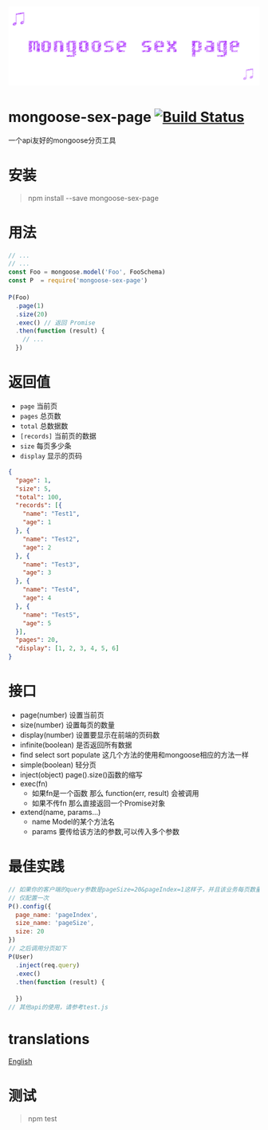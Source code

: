 # ﻿![mongoose-sex-page](art/logo.gif)

# mongoose-sex-page [![Build Status](https://travis-ci.org/dtboy1995/mongoose-sex-page.svg?branch=master)](https://travis-ci.org/dtboy1995/mongoose-sex-page)
一个api友好的mongoose分页工具

# 安装
> npm install --save mongoose-sex-page

# 用法
```javascript
// ...
// ...
const Foo = mongoose.model('Foo', FooSchema)
const P  = require('mongoose-sex-page')

P(Foo)
  .page(1)
  .size(20)
  .exec() // 返回 Promise
  .then(function (result) {
    // ...
  })
```

# 返回值
- `page` 当前页
- `pages` 总页数
- `total` 总数据数
- `[records]` 当前页的数据
- `size` 每页多少条
- `display` 显示的页码

``` json
{
  "page": 1,
  "size": 5,
  "total": 100,
  "records": [{
    "name": "Test1",
    "age": 1
  }, {
    "name": "Test2",
    "age": 2
  }, {
    "name": "Test3",
    "age": 3
  }, {
    "name": "Test4",
    "age": 4
  }, {
    "name": "Test5",
    "age": 5
  }],
  "pages": 20,
  "display": [1, 2, 3, 4, 5, 6]
}
```

# 接口
- page(number)  设置当前页
- size(number)  设置每页的数量
- display(number)  设置要显示在前端的页码数
- infinite(boolean) 是否返回所有数据
- find select sort populate  这几个方法的使用和mongoose相应的方法一样
- simple(boolean) 轻分页
- inject(object) page().size()函数的缩写
- exec(fn)
  - 如果fn是一个函数 那么 function(err, result) 会被调用
  - 如果不传fn 那么直接返回一个Promise对象
- extend(name, params...)
  - name Model的某个方法名
  - params 要传给该方法的参数,可以传入多个参数

# 最佳实践
```javascript
// 如果你的客户端的query参数是pageSize=20&pageIndex=1这样子，并且该业务每页数量固定为20，size如果配置了query中可以不传pageSize
// 仅配置一次
P().config({
  page_name: 'pageIndex',
  size_name: 'pageSize',
  size: 20
})
// 之后调用分页如下
P(User)
  .inject(req.query)
  .exec()
  .then(function (result) {

  })
// 其他api的使用，请参考test.js
```

# translations
[English](README.md)

# 测试
> npm test
